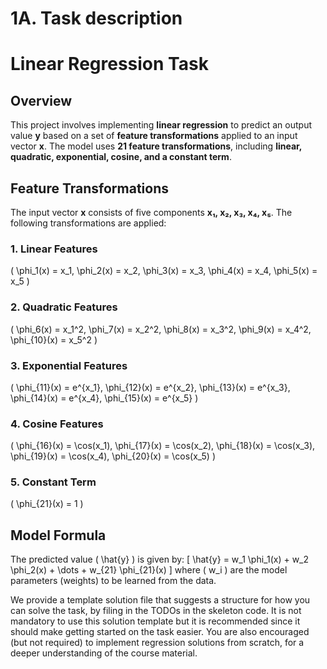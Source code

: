 # 1A. Task description
# Linear Regression Task

## **Overview**
This project involves implementing **linear regression** to predict an output value **y** based on a set of **feature transformations** applied to an input vector **x**. The model uses **21 feature transformations**, including **linear, quadratic, exponential, cosine, and a constant term**.

## **Feature Transformations**
The input vector **x** consists of five components **x₁, x₂, x₃, x₄, x₅**. The following transformations are applied:

### **1. Linear Features**
\( \phi_1(x) = x_1, \phi_2(x) = x_2, \phi_3(x) = x_3, \phi_4(x) = x_4, \phi_5(x) = x_5 \)

### **2. Quadratic Features**
\( \phi_6(x) = x_1^2, \phi_7(x) = x_2^2, \phi_8(x) = x_3^2, \phi_9(x) = x_4^2, \phi_{10}(x) = x_5^2 \)

### **3. Exponential Features**
\( \phi_{11}(x) = e^{x_1}, \phi_{12}(x) = e^{x_2}, \phi_{13}(x) = e^{x_3}, \phi_{14}(x) = e^{x_4}, \phi_{15}(x) = e^{x_5} \)

### **4. Cosine Features**
\( \phi_{16}(x) = \cos(x_1), \phi_{17}(x) = \cos(x_2), \phi_{18}(x) = \cos(x_3), \phi_{19}(x) = \cos(x_4), \phi_{20}(x) = \cos(x_5) \)

### **5. Constant Term**
\( \phi_{21}(x) = 1 \)

## **Model Formula**
The predicted value \( \hat{y} \) is given by:
\[
\hat{y} = w_1 \phi_1(x) + w_2 \phi_2(x) + \dots + w_{21} \phi_{21}(x)
\]
where \( w_i \) are the model parameters (weights) to be learned from the data.

We provide a template solution file that suggests a structure for how you can solve the task, by filing in the TODOs in the skeleton code. It is not mandatory to use this solution template but it is recommended since it should make getting started on the task easier. You are also encouraged (but not required) to implement regression solutions from scratch, for a deeper understanding of the course material.



